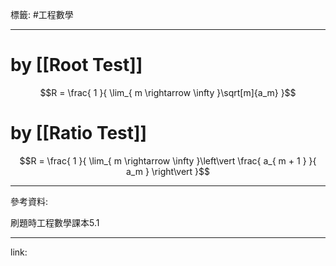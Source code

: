標籤: #工程數學 

---

# by [[Root Test]]

$$R = \frac{ 1 }{ \lim_{ m \rightarrow \infty }\sqrt[m]{a_m} }$$

# by [[Ratio Test]]

$$R = \frac{ 1 }{ \lim_{ m \rightarrow \infty }\left\vert \frac{ a_{ m + 1 } }{ a_m } \right\vert }$$

---

參考資料:

刷題時工程數學課本5.1

---

link:

